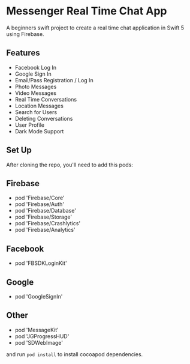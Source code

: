 # Messenger Real Time Chat App

A beginners swift project to create a real time chat application in Swift 5 using Firebase.

## Features

- Facebook Log In
- Google Sign In
- Email/Pass Registration / Log In
- Photo Messages
- Video Messages
- Real Time Conversations
- Location Messages
- Search for Users
- Deleting Conversations
- User Profile
- Dark Mode Support

## Set Up

After cloning the repo, you'll need to add this pods:

  ## Firebase
  - pod 'Firebase/Core'
  - pod 'Firebase/Auth'
  - pod 'Firebase/Database'
  - pod 'Firebase/Storage'
  - pod 'Firebase/Crashlytics'
  - pod 'Firebase/Analytics'

  ## Facebook
  - pod 'FBSDKLoginKit'

  ## Google
  - pod 'GoogleSignIn'
  
  ## Other
  - pod 'MessageKit'
  - pod 'JGProgressHUD'
  - pod 'SDWebImage'
  
and run `pod install` to install cocoapod dependencies.
